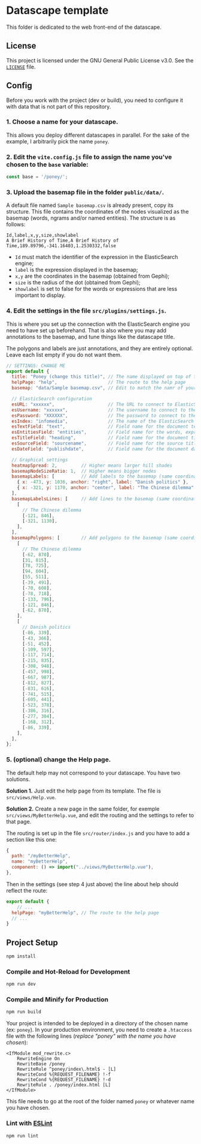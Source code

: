 # Datascape template
This folder is dedicated to the web front-end of the datascape.

## License
This project is licensed under the GNU General Public License v3.0.
See the [```LICENSE```](https://github.com/jacomyma/add-datascapes/blob/main/LICENSE) file.

## Config

Before you work with the project (dev or build), you need to configure it with data that is not part of this repository.

### 1. Choose a name for your datascape.
This allows you deploy different datascapes in parallel. For the sake of the example, I arbitrarily pick the name ```poney```.

### 2. Edit the ```vite.config.js``` file to assign the name you've chosen to the ```base``` variable:

```js
const base = '/poney/';
```

### 3. Upload the basemap file in the folder ```public/data/```.

A default file named ```Sample basemap.csv``` is already present, copy its structure. This file contains the coordinates of the nodes visualized as the basemap (words, ngrams and/or named entities). The structure is as follows:

```csv
Id,label,x,y,size,showlabel
A Brief History of Time,A Brief History of Time,189.89796,-341.16403,1.2530332,false
```

* ```Id``` must match the identifier of the expression in the ElasticSearch engine;
* ```label``` is the expression displayed in the basemap;
* ```x,y``` are the coordinates in the basemap (obtained from Gephi);
* ```size``` is the radius of the dot (obtained from Gephi);
* ```showlabel``` is set to false for the words or expressions that are less important to display.

### 4. Edit the settings in the file ```src/plugins/settings.js```.

This is where you set up the connection with the ElasticSearch engine you need to have set up beforehand. That is also where you may add annotations to the basemap, and tune things like the datascape title.

The polygons and labels are just annotations, and they are entirely optional. Leave each list empty if you do not want them.

```js
// SETTINGS: CHANGE ME
export default {
  title: "Poney (change this title)", // The name displayed on top of the datascape
  helpPage: "help",                   // The route to the help page
  basemap: "data/Sample basemap.csv", // Edit to match the namr of your basemap file

  // ElasticSearch configuration
  esURL: "xxxxxx",                    // The URL to connect to ElasticSearch
  esUsername: "xxxxxx",               // The username to connect to the index
  esPassword: "XXXXXX",               // The password to connect to the index
  esIndex: "infomedia",               // The name of the ElasticSearch index where the documents are stored
  esTextField: "text",                // Field name for the document text
  esEntitiesField: "entities",        // Field name for the words, expressions or named entities
  esTitleField: "heading",            // Field name for the document title
  esSourceField: "sourcename",        // Field name for the source title (ex: journal)
  esDateField: "publishdate",         // Field name for the document date

  // Graphical settings
  heatmapSpread: 2,         // Higher means larger hill shades
  basemapNodeSizeRatio: 1,  // Higher means bigger nodes
  basemapLabels: [          // Add labels to the basemap (same coordinates as the nodes)
    { x: -473, y: 1036, anchor: "right", label: "Danish politics" },
    { x: -321, y: 1170, anchor: "center", label: "The Chinese dilemma" },
  ],
  basemapLabelsLines: [     // Add lines to the basemap (same coordinates as the nodes)
    [
      // The Chinese dilemma
      [-121, 846],
      [-321, 1130],
    ],
  ],
  basemapPolygons: [        // Add polygons to the basemap (same coordinates as the nodes)
    [
      // The Chinese dilemma
      [-62, 870],
      [31, 815],
      [78, 725],
      [94, 604],
      [55, 511],
      [-39, 491],
      [-70, 608],
      [-78, 718],
      [-133, 796],
      [-121, 846],
      [-62, 870],
    ],
    [
      // Danish politics
      [-86, 339],
      [-43, 366],
      [-51, 452],
      [-109, 597],
      [-117, 714],
      [-215, 835],
      [-308, 948],
      [-457, 998],
      [-667, 987],
      [-812, 827],
      [-831, 616],
      [-741, 515],
      [-605, 441],
      [-523, 378],
      [-386, 316],
      [-277, 304],
      [-168, 312],
      [-86, 339],
    ],
  ],
};
```

### 5. (optional) change the Help page.

The default help may not correspond to your datascape. You have two solutions.

**Solution 1.** Just edit the help page from its template. The file is ```src/views/Help.vue```.

**Solution 2.** Create a new page in the same folder, for exemple ```src/views/MyBetterHelp.vue```, and edit the routing and the settings to refer to that page.

The routing is set up in the file ```src/router/index.js``` and you have to add a section like this one:
```js
{
  path: "/myBetterHelp",
  name: "myBetterHelp",
  component: () => import("../views/MyBetterHelp.vue"),
},
```

Then in the settings (see step 4 just above) the line about help should reflect the route:
```js
export default {
	// ...
  helpPage: "myBetterHelp",	// The route to the help page
  // ...
}
```

## Project Setup

```sh
npm install
```

### Compile and Hot-Reload for Development

```sh
npm run dev
```

### Compile and Minify for Production

```sh
npm run build
```

Your project is intended to be deployed in a directory of the chosen name (ex: ```poney```).
In your production environment, you need to create a ```.htaccess``` file with the following lines (*replace "poney" with the name you have chosen*):

```
<IfModule mod_rewrite.c>
    RewriteEngine On
    RewriteBase /poney
    RewriteRule ^poney/index\.html$ - [L]
    RewriteCond %{REQUEST_FILENAME} !-f
    RewriteCond %{REQUEST_FILENAME} !-d
    RewriteRule . /poney/index.html [L]
</IfModule>
```

This file needs to go at the root of the folder named ```poney``` or whatever name you have chosen.

### Lint with [ESLint](https://eslint.org/)

```sh
npm run lint
```
